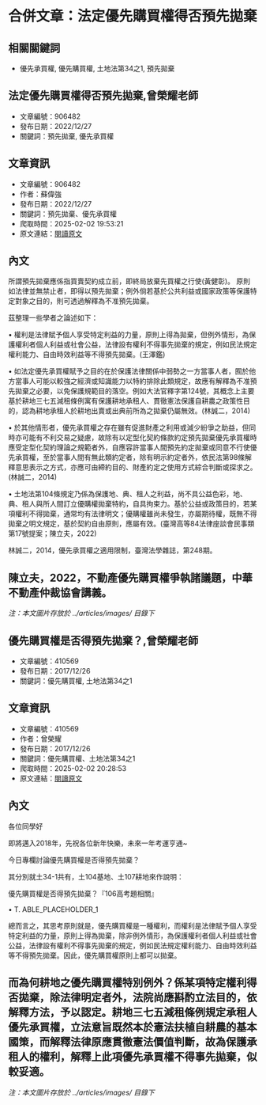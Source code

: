 # 合併文章：法定優先購買權得否預先拋棄

## 相關關鍵詞
- 優先承買權, 優先購買權, 土地法第34之1, 預先拋棄

## 法定優先購買權得否預先拋棄,曾榮耀老師
- 文章編號：906482
- 發布日期：2022/12/27
- 關鍵詞：預先拋棄, 優先承買權


## 文章資訊
- 文章編號：906482
- 作者：蘇偉強
- 發布日期：2022/12/27
- 關鍵詞：預先拋棄、優先承買權
- 爬取時間：2025-02-02 19:53:21
- 原文連結：[閱讀原文](https://real-estate.get.com.tw/Columns/detail.aspx?no=906482)

## 內文
所謂預先拋棄應係指買賣契約成立前，即終局放棄先買權之行使(黃健彰)。 原則如法律並無禁止者，即得以預先拋棄；例外倘若基於公共利益或國家政策等保護特定對象之目的，則可透過解釋為不准預先拋棄。

茲整理一些學者之論述如下：

• 權利是法律賦予個人享受特定利益的力量，原則上得為拋棄，但例外情形，為保護權利者個人利益或社會公益，法律設有權利不得事先拋棄的規定，例如民法規定權利能力、自由時效利益等不得預先拋棄。(王澤鑑)

• 如法定優先承買權賦予之目的在於保護法律關係中弱勢之一方當事人者，囿於他方當事人可能以較強之經濟或知識能力以特約排除此類規定，故應有解釋為不准預先拋棄之必要，以免保護規範目的落空。例如大法官釋字第124號，其概念上主要基於耕地三七五減租條例寓有保護耕地承租人、貫徹憲法保護自耕農之政策性目的，認為耕地承租人於耕地出賣或出典前所為之拋棄仍屬無效。(林誠二，2014)

• 於其他情形者，優先承買權之存在雖有促進財產之利用或減少紛爭之助益，但同時亦可能有不利交易之疑慮，故除有以定型化契約條款約定預先拋棄優先承買權時應受定型化契約理論之規範者外，自應容許當事人間預先約定拋棄或同意不行使優先承買權，至於當事人間有無此類約定者，除有明示約定者外，依民法第98條解釋意思表示之方式，亦應可由締約目的、財產約定之使用方式綜合判斷或探求之。(林誠二，2014)

• 土地法第104條規定乃係為保護地、典、租人之利益，尚不具公益色彩，地、典、租人與所人間訂立優購權拋棄特約，自具拘束力。基於公益或政策目的，若某項權利不得拋棄，通常均有法律明文；優購權雖尚未發生，亦屬期待權，既無不得拋棄之明文規定，基於契約自由原則，應屬有效。(臺灣高等84法律座談會民事類第17號提案；陳立夫，2022)

林誠二，2014，優先承買權之適用限制，臺灣法學雜誌，第248期。

陳立夫，2022，不動產優先購買權爭執諸議題，中華不動產仲裁協會講義。
---
*注：本文圖片存放於 ../articles/images/ 目錄下*


## 優先購買權是否得預先拋棄？,曾榮耀老師
- 文章編號：410569
- 發布日期：2017/12/26
- 關鍵詞：優先購買權, 土地法第34之1


## 文章資訊
- 文章編號：410569
- 作者：曾榮耀
- 發布日期：2017/12/26
- 關鍵詞：優先購買權、土地法第34之1
- 爬取時間：2025-02-02 20:28:53
- 原文連結：[閱讀原文](https://real-estate.get.com.tw/Columns/detail.aspx?no=410569)

## 內文
各位同學好

即將邁入2018年，先祝各位新年快樂，未來一年考運亨通~

今日專欄討論優先購買權是否得預先拋棄？

其分別就土34-1共有，土104基地、土107耕地來作說明：

優先購買權是否得預先拋棄？『106高考題相關』

• T. ABLE_PLACEHOLDER_1

總而言之，其思考原則就是，優先購買權是一種權利，而權利是法律賦予個人享受特定利益的力量，原則上得為拋棄，除非例外情形，為保護權利者個人利益或社會公益，法律設有權利不得事先拋棄的規定，例如民法規定權利能力、自由時效利益等不得預先拋棄。因此，優先購買權原則上都可以拋棄。

而為何耕地之優先購買權特別例外？係某項特定權利得否拋棄，除法律明定者外，法院尚應斟酌立法目的，依解釋方法，予以認定。耕地三七五減租條例規定承租人優先承買權，立法意旨既然本於憲法扶植自耕農的基本國策，而解釋法律原應貫徹憲法價值判斷，故為保護承租人的權利，解釋上此項優先承買權不得事先拋棄，似較妥適。
---
*注：本文圖片存放於 ../articles/images/ 目錄下*

